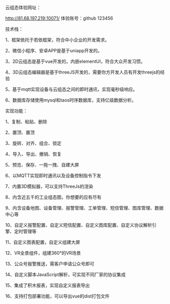 云组态体验网址：

http://81.68.197.219:10071/ 体验账号：github  123456

技术栈：

1、框架依托于若依框架，符合中小企业的开发需求。

2、微信小程序、安卓APP是基于uniapp开发的。

3、2D云组态是基于vue开发的，内嵌elementUI，符合大众开发习惯。

4、3D云组态编辑器是基于threeJS开发的，需要你方开发人员有开发threejs的经验

5、基于mqtt实现设备与云组态之间的即时通讯，实现毫秒级响应。

6、数据库存储使用mysql和taos时序数据库，支持亿级数据分析。

实现功能：

1、复制、粘贴、删除

2、置顶、置顶

3、旋转、对齐、组合、锁定

4、导入、导出、撤销、恢复

5、预览、保存、一拖一拽、自建大屏

6、以MQTT实现即时通讯以及设备控制指令下发

7、内置3D模拟器，可以支持ThreeJs的渲染

8、内含近五千的工业组态图，你想要的应有尽有

9、内含设备地图、设备管理、报警管理、工单管理、短信管理、图库管理、数据中心等

10、自定义报警配置、自定义短信配置、自定义图库配置、自定义协议解析引擎、定时管理等

11、自定义图表配置，自定义组建大屏

12、VR全景组件，组建360°的VR场景

13、公众号报警推送，需客户申请公众号即可

14、自定义脚本JavaScript解析，可实现不同厂家的协议集成

15、集成了积木报表，实现自定义报表导出

16、支持打包部署功能，可以导出vue的dist打包文件
